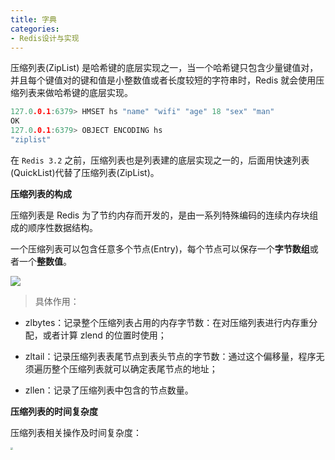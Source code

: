 ```yaml
---
title: 字典
categories: 
- Redis设计与实现
---
```


压缩列表(ZipList) 是哈希键的底层实现之一，当一个哈希键只包含少量键值对，并且每个键值对的键和值是小整数值或者长度较短的字符串时，Redis 就会使用压缩列表来做哈希键的底层实现。

```c
127.0.0.1:6379> HMSET hs "name" "wifi" "age" 18 "sex" "man"
OK
127.0.0.1:6379> OBJECT ENCODING hs
"ziplist"
```

在 `Redis 3.2` 之前，压缩列表也是列表建的底层实现之一的，后面用快速列表(QuickList)代替了压缩列表(ZipList)。

**压缩列表的构成**

压缩列表是 Redis 为了节约内存而开发的，是由一系列特殊编码的连续内存块组成的顺序性数据结构。

一个压缩列表可以包含任意多个节点(Entry)，每个节点可以保存一个**字节数组**或者一个**整数值**。

![](https://img-blog.csdnimg.cn/0a151eb193ac4c85bcd3d97542cffcb4.png)

> 具体作用：

* zlbytes：记录整个压缩列表占用的内存字节数：在对压缩列表进行内存重分配，或者计算 zlend 的位置时使用；

* zltail：记录压缩列表表尾节点到表头节点的字节数：通过这个偏移量，程序无须遍历整个压缩列表就可以确定表尾节点的地址；

* zllen：记录了压缩列表中包含的节点数量。

**压缩列表的时间复杂度**

压缩列表相关操作及时间复杂度：

<img src="https://img-blog.csdnimg.cn/cc9e3ff685c04bdebadc39d3849dd446.png" style="zoom:25%;" />

